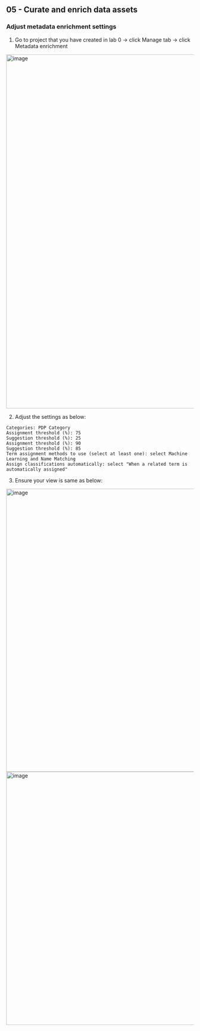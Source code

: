 ## 05 - Curate and enrich data assets

### Adjust metadata enrichment settings

1. Go to project that you have created in lab 0 -> click Manage tab -> click Metadata enrichment

<img width="1728" height="952" alt="image" src="https://github.com/user-attachments/assets/193c6d01-b966-4f0b-81b1-2c132f9dbf6a" />

2. Adjust the settings as below:

```
Categories: PDP Category
Assignment threshold (%): 75
Suggestion threshold (%): 25
Assignment threshold (%): 90
Suggestion threshold (%): 85
Term assignment methods to use (select at least one): select Machine Learning and Name Matching
Assign classifications automatically: select "When a related term is automatically assigned"
```

3. Ensure your view is same as below:

<img width="1460" height="761" alt="image" src="https://github.com/user-attachments/assets/e7f9c7c3-992d-41eb-8787-ff4aff2d144c" />

<img width="1449" height="681" alt="image" src="https://github.com/user-attachments/assets/d33900ee-aecc-4b3e-997d-f08d698279c6" />

